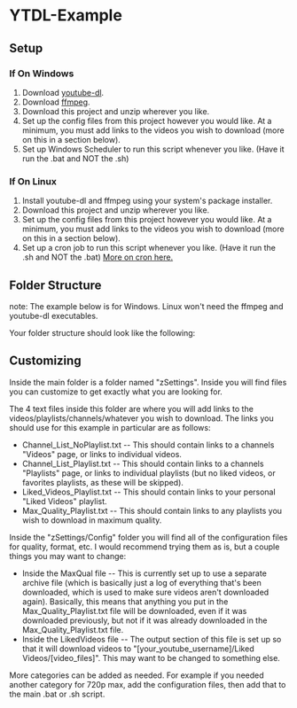 # YTDL-Example

## Setup

### If On Windows

1. Download [youtube-dl](https://ytdl-org.github.io/youtube-dl/download.html).
2. Download [ffmpeg](https://ffmpeg.zeranoe.com/builds/).
3. Download this project and unzip wherever you like.
4. Set up the config files from this project however you would like. At a minimum, you must add links to the videos you wish to download (more on this in a section below).
5. Set up Windows Scheduler to run this script whenever you like. (Have it run the .bat and NOT the .sh)

### If On Linux

1. Install youtube-dl and ffmpeg using your system's package installer.
2. Download this project and unzip wherever you like.
3. Set up the config files from this project however you would like. At a minimum, you must add links to the videos you wish to download (more on this in a section below).
4. Set up a cron job to run this script whenever you like. (Have it run the .sh and NOT the .bat) [More on cron here.](https://www.ostechnix.com/a-beginners-guide-to-cron-jobs/)

## Folder Structure

note: The example below is for Windows. Linux won't need the ffmpeg and youtube-dl executables.

Your folder structure should look like the following:



## Customizing

Inside the main folder is a folder named "zSettings". Inside you will find files you can customize to get exactly what you are looking for.

The 4 text files inside this folder are where you will add links to the videos/playlists/channels/whatever you wish to download. The links you should use for this example in particular are as follows:

- Channel_List_NoPlaylist.txt   -- This should contain links to a channels "Videos" page, or links to individual videos.
- Channel_List_Playlist.txt     -- This should contain links to a channels "Playlists" page, or links to individual playlists (but no liked videos, or favorites playlists, as these will be skipped).
- Liked_Videos_Playlist.txt     -- This should contain links to your personal "Liked Videos" playlist.
- Max_Quality_Playlist.txt      -- This should contain links to any playlists you wish to download in maximum quality.

Inside the "zSettings/Config" folder you will find all of the configuration files for quality, format, etc. I would recommend trying them as is, but a couple things you may want to change:

- Inside the MaxQual file       -- This is currently set up to use a separate archive file (which is basically just a log of everything that's been downloaded, which is used to make sure videos aren't downloaded again). Basically, this means that anything you put in the Max_Quality_Playlist.txt file will be downloaded, even if it was downloaded previously, but not if it was already downloaded in the Max_Quality_Playlist.txt file.
- Inside the LikedVideos file   -- The output section of this file is set up so that it will download videos to "[your_youtube_username]/Liked Videos/[video_files]". This may want to be changed to something else.

More categories can be added as needed. For example if you needed another category for 720p max, add the configuration files, then add that to the main .bat or .sh script.
